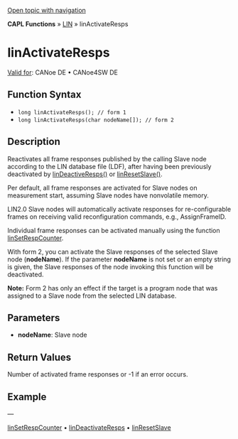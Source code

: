 [Open topic with navigation](../../../../../CANoeDEFamily.htm#Topics/CAPLFunctions/LIN/Functions/CAPLfunctionLINActivateResps.md)

**CAPL Functions** » [LIN](../CAPLfunctionsLINOverview.md) » linActivateResps

# linActivateResps

[Valid for](../../../Shared/FeatureAvailability.md): CANoe DE • CANoe4SW DE

## Function Syntax

- `long linActivateResps(); // form 1`
- `long linActivateResps(char nodeName[]); // form 2`

## Description

Reactivates all frame responses published by the calling Slave node according to the LIN database file (LDF), after having been previously deactivated by [linDeactiveResps()](CAPLfunctionLINDeactivateResps.md) or [linResetSlave()](CAPLfunctionLINResetSlave.md).

Per default, all frame responses are activated for Slave nodes on measurement start, assuming Slave nodes have nonvolatile memory.

LIN2.0 Slave nodes will automatically activate responses for re-configurable frames on receiving valid reconfiguration commands, e.g., AssignFrameID.

Individual frame responses can be activated manually using the function [linSetRespCounter](CAPLfunctionLINSetRespCounter.md).

With form 2, you can activate the Slave responses of the selected Slave node (**nodeName**). If the parameter **nodeName** is not set or an empty string is given, the Slave responses of the node invoking this function will be deactivated.

**Note:** Form 2 has only an effect if the target is a program node that was assigned to a Slave node from the selected LIN database.

## Parameters

- **nodeName**: Slave node

## Return Values

Number of activated frame responses or -1 if an error occurs.

## Example

—

[linSetRespCounter](CAPLfunctionLINSetRespCounter.md) • [linDeactivateResps](CAPLfunctionLINDeactivateResps.md) • [linResetSlave](CAPLfunctionLINResetSlave.md)

